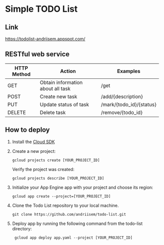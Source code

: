 # Simple TODO List 

## Link

https://todolist-andriisem.appspot.com/

## RESTful web service

| HTTP Method | Action                            | Examples                 |
|-------------|-----------------------------------|--------------------------|
| GET         | Obtain information about all task | /get                     |
| POST        | Create new task                   | /add/{description}       |
| PUT         | Update status of task             | /mark/{todo_id}/{status} |
| DELETE      | Delete task                       | /remove/{todo_id}        |


## How to deploy 

1) Install the [Cloud SDK](https://cloud.google.com/sdk/docs/)
2) Create a new project:

    `gcloud projects create [YOUR_PROJECT_ID]`

    Verify the project was created:

    `gcloud projects describe [YOUR_PROJECT_ID]`

3) Initialize your App Engine app with your project and choose its region:

    `gcloud app create --project=[YOUR_PROJECT_ID]`

4) Clone the Todo List repository to your local machine.

    `git clone https://github.com/andriisem/todo-list.git`

5) Deploy app by running the following command from the todo-list directory:

    ` gcloud app deploy app.yaml --project [YOUR_PROJECT_ID]`